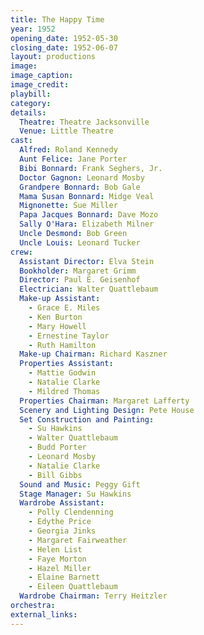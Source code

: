 ```yaml
---
title: The Happy Time
year: 1952
opening_date: 1952-05-30
closing_date: 1952-06-07
layout: productions
image:
image_caption:
image_credit:
playbill: 
category: 
details:
  Theatre: Theatre Jacksonville
  Venue: Little Theatre
cast:
  Alfred: Roland Kennedy
  Aunt Felice: Jane Porter
  Bibi Bonnard: Frank Seghers, Jr.
  Doctor Gagnon: Leonard Mosby
  Grandpere Bonnard: Bob Gale
  Mama Susan Bonnard: Midge Veal
  Mignonette: Sue Miller
  Papa Jacques Bonnard: Dave Mozo
  Sally O'Hara: Elizabeth Milner
  Uncle Desmond: Bob Green
  Uncle Louis: Leonard Tucker
crew:
  Assistant Director: Elva Stein
  Bookholder: Margaret Grimm
  Director: Paul E. Geisenhof
  Electrician: Walter Quattlebaum
  Make-up Assistant:
    - Grace E. Miles
    - Ken Burton
    - Mary Howell
    - Ernestine Taylor
    - Ruth Hamilton
  Make-up Chairman: Richard Kaszner
  Properties Assistant:
    - Mattie Godwin
    - Natalie Clarke
    - Mildred Thomas
  Properties Chairman: Margaret Lafferty
  Scenery and Lighting Design: Pete House
  Set Construction and Painting:
    - Su Hawkins
    - Walter Quattlebaum
    - Budd Porter
    - Leonard Mosby
    - Natalie Clarke
    - Bill Gibbs
  Sound and Music: Peggy Gift
  Stage Manager: Su Hawkins
  Wardrobe Assistant:
    - Polly Clendenning
    - Edythe Price
    - Georgia Jinks
    - Margaret Fairweather
    - Helen List
    - Faye Morton
    - Hazel Miller
    - Elaine Barnett
    - Eileen Quattlebaum
  Wardrobe Chairman: Terry Heitzler
orchestra:
external_links:
---
```


